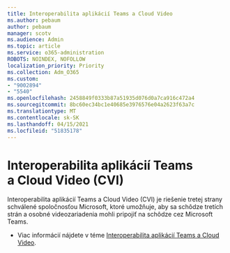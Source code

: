 ```yaml
---
title: Interoperabilita aplikácií Teams a Cloud Video
ms.author: pebaum
author: pebaum
manager: scotv
ms.audience: Admin
ms.topic: article
ms.service: o365-administration
ROBOTS: NOINDEX, NOFOLLOW
localization_priority: Priority
ms.collection: Adm_O365
ms.custom:
- "9002894"
- "5540"
ms.openlocfilehash: 2458849f0333b87a51935d076d0a7ca916c472a4
ms.sourcegitcommit: 8bc60ec34bc1e40685e3976576e04a2623f63a7c
ms.translationtype: MT
ms.contentlocale: sk-SK
ms.lasthandoff: 04/15/2021
ms.locfileid: "51835178"
---
```

# <a name="teams-and-cloud-video-interop-cvi"></a>Interoperabilita aplikácií Teams a Cloud Video (CVI)

Interoperabilita aplikácií Teams a Cloud Video (CVI) je riešenie tretej strany schválené spoločnosťou Microsoft, ktoré umožňuje, aby sa schôdze tretích strán a osobné videozariadenia mohli pripojiť na schôdze cez Microsoft Teams.

- Viac informácií nájdete v téme [Interoperabilita aplikácií Teams a Cloud Video](https://docs.microsoft.com/microsoftteams/cloud-video-interop).
